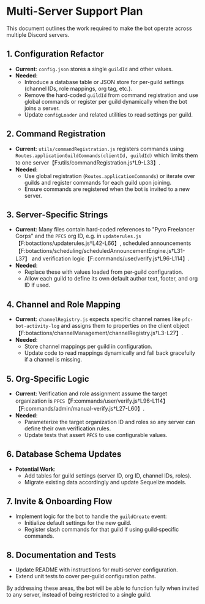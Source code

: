 # Multi-Server Support Plan

This document outlines the work required to make the bot operate across multiple Discord servers.

## 1. Configuration Refactor
- **Current**: `config.json` stores a single `guildId` and other values.
- **Needed**:
  - Introduce a database table or JSON store for per-guild settings (channel IDs, role mappings, org tag, etc.).
  - Remove the hard-coded `guildId` from command registration and use global commands or register per guild dynamically when the bot joins a server.
  - Update `configLoader` and related utilities to read settings per guild.

## 2. Command Registration
- **Current**: `utils/commandRegistration.js` registers commands using `Routes.applicationGuildCommands(clientId, guildId)` which limits them to one server【F:utils/commandRegistration.js†L9-L33】.
- **Needed**:
  - Use global registration (`Routes.applicationCommands`) or iterate over guilds and register commands for each guild upon joining.
  - Ensure commands are registered when the bot is invited to a new server.

## 3. Server‑Specific Strings
- **Current**: Many files contain hard‑coded references to "Pyro Freelancer Corps" and the `PFCS` org ID, e.g. in `updaterules.js`【F:botactions/updaterules.js†L42-L66】, scheduled announcements【F:botactions/scheduling/scheduledAnnouncementEngine.js†L31-L37】 and verification logic【F:commands/user/verify.js†L96-L114】.
- **Needed**:
  - Replace these with values loaded from per‑guild configuration.
  - Allow each guild to define its own default author text, footer, and org ID if used.

## 4. Channel and Role Mapping
- **Current**: `channelRegistry.js` expects specific channel names like `pfc-bot-activity-log` and assigns them to properties on the client object【F:botactions/channelManagement/channelRegistry.js†L3-L27】.
- **Needed**:
  - Store channel mappings per guild in configuration.
  - Update code to read mappings dynamically and fall back gracefully if a channel is missing.

## 5. Org‑Specific Logic
- **Current**: Verification and role assignment assume the target organization is `PFCS`【F:commands/user/verify.js†L96-L114】【F:commands/admin/manual-verify.js†L27-L60】.
- **Needed**:
  - Parameterize the target organization ID and roles so any server can define their own verification rules.
  - Update tests that assert `PFCS` to use configurable values.

## 6. Database Schema Updates
- **Potential Work**:
  - Add tables for guild settings (server ID, org ID, channel IDs, roles).
  - Migrate existing data accordingly and update Sequelize models.

## 7. Invite & Onboarding Flow
- Implement logic for the bot to handle the `guildCreate` event:
  - Initialize default settings for the new guild.
  - Register slash commands for that guild if using guild‑specific commands.

## 8. Documentation and Tests
- Update README with instructions for multi‑server configuration.
- Extend unit tests to cover per‑guild configuration paths.

By addressing these areas, the bot will be able to function fully when invited to any server, instead of being restricted to a single guild.
